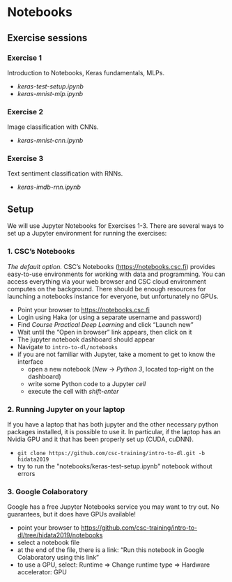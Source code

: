 # Notebooks

## Exercise sessions

### Exercise 1

Introduction to Notebooks, Keras fundamentals, MLPs.

* *keras-test-setup.ipynb*
* *keras-mnist-mlp.ipynb*

### Exercise 2

Image classification with CNNs.

* *keras-mnist-cnn.ipynb*

### Exercise 3

Text sentiment classification with RNNs.

* *keras-imdb-rnn.ipynb*

## Setup

We will use Jupyter Notebooks for Exercises 1-3. There are several ways to set up a Jupyter environment for running the exercises:

### 1. CSC’s Notebooks

*The default option.* CSC’s Notebooks (https://notebooks.csc.fi) provides easy-to-use environments for working with data and programming. You can access everything via your web browser and CSC cloud environment computes on the background. There should be enough resources for launching a notebooks instance for everyone, but unfortunately no GPUs. 

* Point your browser to https://notebooks.csc.fi
* Login using Haka (or using a separate username and password)
* Find *Course Practical Deep Learning* and click “Launch new”
* Wait until the “Open in browser” link appears, then click on it
* The jupyter notebook dashboard should appear
* Navigate to `intro-to-dl/notebooks` 
* if you are not familiar with Jupyter, take a moment to get to know the interface
    * open a new notebook (*New* -> *Python 3*, located top-right on the dashboard) 
    * write some Python code to a Jupyter *cell*
    * execute the cell with *shift-enter*
  
### 2. Running Jupyter on your laptop

If you have a laptop that has both jupyter and the other necessary python packages installed, it is possible to use it. In particular, if the laptop has an Nvidia GPU and it that has been properly set up (CUDA, cuDNN).

* `git clone https://github.com/csc-training/intro-to-dl.git -b hidata2019`   
* try to run the "notebooks/keras-test-setup.ipynb" notebook without errors

### 3. Google Colaboratory

Google has a free Jupyter Notebooks service you may want to try out. No guarantees, but it does have GPUs available!

* point your browser to https://github.com/csc-training/intro-to-dl/tree/hidata2019/notebooks 
* select a notebook file
* at the end of the file, there is a link: “Run this notebook in Google Colaboratory using this link”
* to use a GPU, select: Runtime => Change runtime type => Hardware accelerator: GPU
